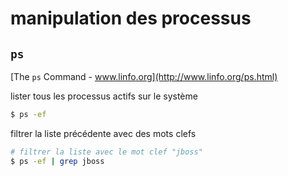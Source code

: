 # manipulation des processus

## `ps`

[The `ps` Command - www.linfo.org](http://www.linfo.org/ps.html)

lister tous les processus actifs sur le système

```bash
$ ps -ef
```

filtrer la liste précédente avec des mots clefs

```bash
# filtrer la liste avec le mot clef "jboss"
$ ps -ef | grep jboss
```
